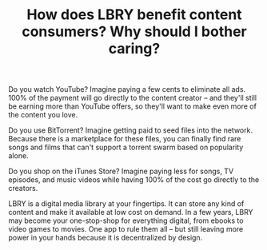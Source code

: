 ﻿---
title: How does LBRY benefit content consumers? Why should I bother caring?
category: LBRY 101
order: 2
---

Do you watch YouTube? Imagine paying a few cents to eliminate all ads. 100% of the payment will go directly to the content creator – and they'll still be earning more than YouTube offers, so they'll want to make even more of the content you love.

Do you use BitTorrent? Imagine getting paid to seed files into the network. Because there is a marketplace for these files, you can finally find rare songs and films that can't support a torrent swarm based on popularity alone.

Do you shop on the iTunes Store? Imagine paying less for songs, TV episodes, and music videos while having 100% of the cost go directly to the creators.

LBRY is a digital media library at your fingertips. It can store any kind of content and make it available at low cost on demand. In a few years, LBRY may become your one-stop-shop for everything digital, from ebooks to video games to movies. One app to rule them all – but still leaving more power in your hands because it is decentralized by design.
